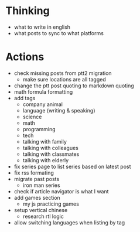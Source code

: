 # Thinking
- what to write in english
- what posts to sync to what platforms

# Actions
- check missing posts from ptt2 migration
    - make sure locations are all tagged
- change the ptt post quoting to markdown quoting
- math formula formatting
- add tags
    - company animal
    - language (writing & speaking)
    - science
    - math
    - programming
    - tech
    - talking with family
    - talking with colleagues
    - talking with classmates
    - talking with elderly
- fix series page to list series based on latest post
- fix rss formating
- migrate past posts
    - iron man series
- check if article navigator is what I want
- add games section
    - my js practicing games
- setup vertical chinese
    - research rtl logic
- allow switching languages when listing by tag
